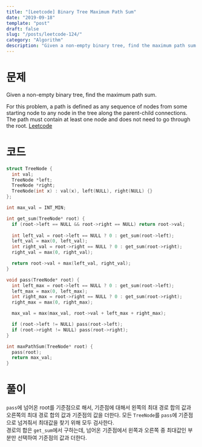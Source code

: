 ```yaml
---
title: "[Leetcode] Binary Tree Maximum Path Sum"
date: "2019-09-18"
template: "post"
draft: false
slug: "/posts/leetcode-124/"
category: "Algorithm"
description: "Given a non-empty binary tree, find the maximum path sum."
---
```


# 문제

Given a non-empty binary tree, find the maximum path sum.

For this problem, a path is defined as any sequence of nodes from some starting node to any node in the tree along the parent-child connections. The path must contain at least one node and does not need to go through the root. [Leetcode](https://leetcode.com/problems/binary-tree-maximum-path-sum/)

# 코드

```c++
struct TreeNode {
  int val;
  TreeNode *left;
  TreeNode *right;
  TreeNode(int x) : val(x), left(NULL), right(NULL) {}
};

int max_val = INT_MIN;

int get_sum(TreeNode* root) {
  if (root->left == NULL && root->right == NULL) return root->val;
  
  int left_val = root->left == NULL ? 0 : get_sum(root->left);
  left_val = max(0, left_val);
  int right_val = root->right == NULL ? 0 : get_sum(root->right);
  right_val = max(0, right_val);

  return root->val + max(left_val, right_val);
}

void pass(TreeNode* root) {
  int left_max = root->left == NULL ? 0 : get_sum(root->left);
  left_max = max(0, left_max);
  int right_max = root->right == NULL ? 0 : get_sum(root->right);
  right_max = max(0, right_max);

  max_val = max(max_val, root->val + left_max + right_max);

  if (root->left != NULL) pass(root->left);
  if (root->right != NULL) pass(root->right);
}

int maxPathSum(TreeNode* root) {
  pass(root);
  return max_val;
}
```

# 풀이

`pass`에 넘어온 root를 기준점으로 해서, 기준점에 대해서 왼쪽의 최대 경로 합의 값과 오른쪽의 최대 경로 합의 값과 기준점의 값을 더한다. 모든 `TreeNode`를 `pass`에 기준점으로 넘겨줘서 최대값을 찾기 위해 모두 검사한다.  
경로의 합은 `get_sum`에서 구하는데, 넘어온 기준점에서 왼쪽과 오른쪽 중 최대값인 부분만 선택하여 기준점의 값과 더한다.
